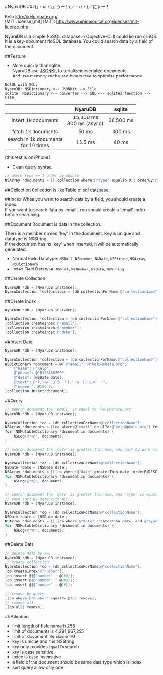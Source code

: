 #NyaruDB
###(」・ω・)」うー！(／・ω・)／にゃー！

Kelp http://kelp.phate.org/ <br/>
[MIT License][mit]
[MIT]: http://www.opensource.org/licenses/mit-license.php


NyaruDB is a simple NoSQL database in Objective-C. It could be run on iOS.  
It is a key-document NoSQL database. You could search data by a field of the document.

##Feature
* More quickly than sqlite.  
NyaruDB use <a href="https://github.com/johnezang/JSONKit">JSONKit</a> to serialize/deserialize documents.  
And use memory cache and binary tree to optimize performance.
```
NoSQL with SQL:  
NyaruDB: NSDictionary <-- JSONKit --> File  
sqlite: NSDictionary <-- converter --> SQL <-- sqlite3 function --> File  
```
  　  |  NyaruDB  |  sqlite  
:---------:|:---------:|:---------:
insert 1k documents | 15,800 ms <br/> 300 ms (async) | 36,500 ms
fetch 1k documents | 50 ms | 300 ms
search in 1k documents <br/> for 10 times | 15.5 ms | 40 ms
(this test is on iPhone4

* Clean query syntax.  
```objective-c
// where type == 1 order by update
NSArray *documents = [[[collection where:@"type" equalTo:@1] orderBy:@"update"] fetch];
```




##Collection
Collection is like Table of sql database.  



##Index
When you want to search data by a field, you should create a index.  
If you want to search data by 'email', you should create a 'email' index before searching.  



##Document
Document is data in the collection.

There is a member named 'key' in the document. Key is unique and datatype is NSString.  
If the document has no 'key' when inserted, it will be automatically generated.  

+ Normal Field Datatype: `NSNull`, `NSNumber`, `NSDate`, `NSString`, `NSArray`, `NSDictionary`  
+ Index Field Datatype: `NSNull`, `NSNumber`, `NSDate`, `NSString`  



##Create Collection
```objective-c
NyaruDB *db = [NyaruDB instance];
NyaruCollection *collectioin = [db collectionForName:@"collectionName"];
```


##Create Index
```objective-c
NyaruDB *db = [NyaruDB instance];

NyaruCollection *collection = [db collectionForName:@"collectionName"];
[collection createIndex:@"email"];
[collection createIndex:@"number"];
[collection createIndex:@"date"];
```


##Insert Data
```objective-c
NyaruDB *db = [NyaruDB instance];

NyaruCollection *collection = [db collectionForName:@"collectionName"];
NSDictionary *document = @{ @"email": @"kelp@phate.org",
    @"name": @"Kelp",
    @"phone": @"0123456789",
    @"date": [NSDate date],
    @"text": @"(」・ω・)」うー！(／・ω・)／にゃー！",
    @"number": @100 };
[collection insert:document];
```


##Query    
```objective-c
// search document the 'email' is equal to 'kelp@phate.org'
NyaruDB *db = [NyaruDB instance];

NyaruCollection *co = [db collectionForName:@"collectionName"];
NSArray *documents = [[co where:@"email" equalTo:@"kelp@phate.org"] fetch];
for (NSMutableDictionary *document in documents) {
    NSLog(@"%@", document);
}
```


```objective-c
// search document the 'date' is greater than now, and sort by date with DESC
NyaruDB *db = [NyaruDB instance];

NyaruCollection *co = [db collectionForName:@"collectionName"];
NSDate *date = [NSDate date];
NSArray *documents = [[[co where:@"date" greaterThan:date] orderByDESC:@"date"] fetch];
for (NSMutableDictionary *document in documents) {
    NSLog(@"%@", document);
}
```


```objective-c
// search document the 'date' is greater than now, and 'type' is equal to 2
// then sort by date with ASC
NyaruDB *db = [NyaruDB instance];

NyaruCollection *co = [db collectionForName:@"collectionName"];
NSDate *date = [NSDate date];
NSArray *documents = [[[[co where:@"date" greaterThan:date] and:@"type" equalTo:@2] orderBy:@"date"] fetch];
for (NSMutableDictionary *document in documents) {
    NSLog(@"%@", document);
}
```



##Delete Data
```objective-c
// delete data by key
NyaruDB *db = [NyaruDB instance];
// create collection
NyaruCollection *co = [db collectionForName:@"collectionName"];
[co createIndex:@"number"];
[co insert:@{@"number" : @100}];
[co insert:@{@"number" : @200}];
[co insert:@{@"number" : @10}];

// remove by query
[[co where:@"number" equalTo:@10] remove];
// remove all
[[co all] remove];
```



##Attention
+ limit length of field name is 255
+ limit of documents is 4,294,967,295
+ limit of document file size is 4G
+ key is unique and it is NSString
+ key only provides `equalTo` search
+ key is case sensitive
+ index is case insensitive
+ a field of the document should be same data type which is index
+ sort query allow only one
